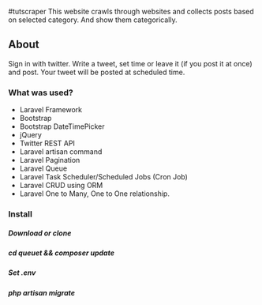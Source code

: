 #tutscraper
This website crawls through websites and collects posts based on selected category. And show them categorically.

<h2>About</h2>
<p>Sign in with twitter. Write a tweet, set time or leave it (if you post it at once) and post. Your tweet will be posted at scheduled time.</p>

<h3>What was used?</h3>
<ul class="list">
	<li class="item">Laravel Framework</li>
  <li class="item">Bootstrap</li>
  <li class="item">Bootstrap DateTimePicker</li>
  <li class="item">jQuery</li>
  <li class="item">Twitter REST API</li>
  <li class="item">Laravel artisan command</li>
  <li class="item">Laravel Pagination</li>
  <li class="item">Laravel Queue</li>
  <li class="item">Laravel Task Scheduler/Scheduled Jobs (Cron Job)</li>
  <li class="item">Laravel CRUD using ORM</li>
  <li class="item">Laravel One to Many, One to One relationship.</li>
</ul>

<h3>Install</h3>
<h5>Download or clone</h5>
<h5>cd queuet && composer update</h5>
<h5>Set .env</h5>
<h5>php artisan migrate</h5>